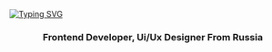 <a href="https://git.io/typing-svg">
  <img src="https://readme-typing-svg.demolab.com?font=Fira+Code&duration=3500&pause=500&color=00E9F7FF&center=true&width=435&lines=Frontend+Developer;JavaScript+%2F%2F+Typescript+;React+%2F%2F+Angular+" alt="Typing SVG" />
</a>
<h3 align="center">Frontend Developer, Ui/Ux Designer From Russia</h3>
